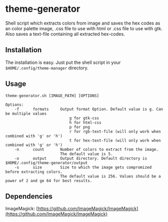# theme-generator
Shell script which extracts colors from image and saves the hex codes as an color palette image, .css file to use with html or .css file to use with gtk. Also saves a text-file containing all extracted hex-codes.

## Installation
The installation is easy. Just put the shell script in your ```$HOME/.config/theme-manager``` directory.

## Usage
    theme-generator.sh [IMAGE_PATH] [OPTIONS]
 
    Options:
        -f      formats     Output format Option. Default value is g. Can be multiple values  
                                g for gtk-css  
                                h for html-css  
                                p for png  
                                r for rgb-text-file (will only work when combined with 'g' or 'h')
                                t for hex-text-file (will only work when combined with 'g' or 'h')
        -n      count       Number of colors to extract from the image.  
                            The default value is 5.  
        -o      output      Output directory. Default directory is $HOME/.config/theme-generator/output  
        -s      size        Size to which the image gets compromized before extracting colors.  
                            The default value is 256. Values should be a power of 2 and ge 64 for best results.  

## Dependencies
ImageMagick: [https://github.com/ImageMagick/ImageMagick](https://github.com/ImageMagick/ImageMagick)
